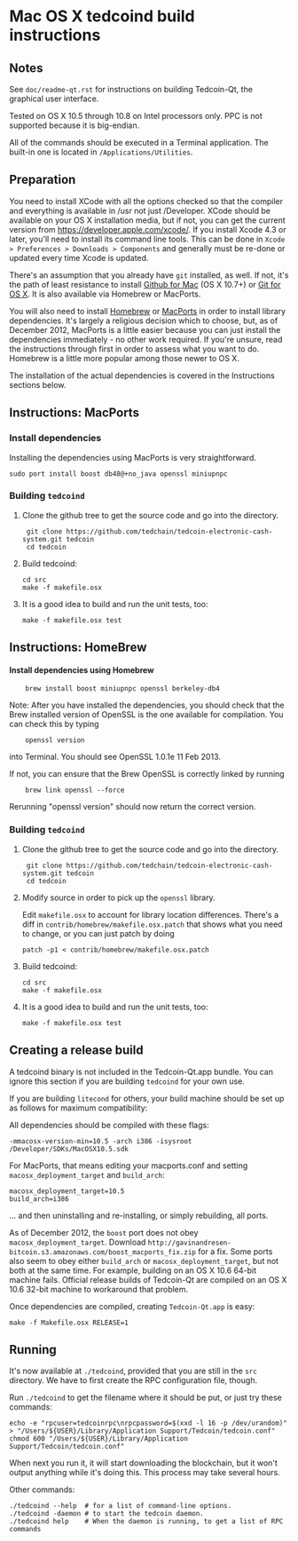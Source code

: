 Mac OS X tedcoind build instructions
====================================

Notes
-----

See `doc/readme-qt.rst` for instructions on building Tedcoin-Qt, the
graphical user interface.

Tested on OS X 10.5 through 10.8 on Intel processors only. PPC is not
supported because it is big-endian.

All of the commands should be executed in a Terminal application. The
built-in one is located in `/Applications/Utilities`.

Preparation
-----------

You need to install XCode with all the options checked so that the compiler
and everything is available in /usr not just /Developer. XCode should be
available on your OS X installation media, but if not, you can get the
current version from https://developer.apple.com/xcode/. If you install
Xcode 4.3 or later, you'll need to install its command line tools. This can
be done in `Xcode > Preferences > Downloads > Components` and generally must
be re-done or updated every time Xcode is updated.

There's an assumption that you already have `git` installed, as well. If
not, it's the path of least resistance to install [Github for Mac](https://mac.github.com/)
(OS X 10.7+) or
[Git for OS X](https://code.google.com/p/git-osx-installer/). It is also
available via Homebrew or MacPorts.

You will also need to install [Homebrew](http://mxcl.github.io/homebrew/)
or [MacPorts](https://www.macports.org/) in order to install library
dependencies. It's largely a religious decision which to choose, but, as of
December 2012, MacPorts is a little easier because you can just install the
dependencies immediately - no other work required. If you're unsure, read
the instructions through first in order to assess what you want to do.
Homebrew is a little more popular among those newer to OS X.

The installation of the actual dependencies is covered in the Instructions
sections below.

Instructions: MacPorts
----------------------

### Install dependencies

Installing the dependencies using MacPorts is very straightforward.

    sudo port install boost db48@+no_java openssl miniupnpc

### Building `tedcoind`

1. Clone the github tree to get the source code and go into the directory.

        git clone https://github.com/tedchain/tedcoin-electronic-cash-system.git tedcoin
        cd tedcoin

2.  Build tedcoind:

        cd src
        make -f makefile.osx

3.  It is a good idea to build and run the unit tests, too:

        make -f makefile.osx test

Instructions: HomeBrew
----------------------

#### Install dependencies using Homebrew

        brew install boost miniupnpc openssl berkeley-db4

Note: After you have installed the dependencies, you should check that the Brew installed version of OpenSSL is the one available for compilation. You can check this by typing

        openssl version

into Terminal. You should see OpenSSL 1.0.1e 11 Feb 2013.

If not, you can ensure that the Brew OpenSSL is correctly linked by running

        brew link openssl --force

Rerunning "openssl version" should now return the correct version.

### Building `tedcoind`

1. Clone the github tree to get the source code and go into the directory.

        git clone https://github.com/tedchain/tedcoin-electronic-cash-system.git tedcoin
        cd tedcoin

2.  Modify source in order to pick up the `openssl` library.

    Edit `makefile.osx` to account for library location differences. There's a
    diff in `contrib/homebrew/makefile.osx.patch` that shows what you need to
    change, or you can just patch by doing

        patch -p1 < contrib/homebrew/makefile.osx.patch

3.  Build tedcoind:

        cd src
        make -f makefile.osx

4.  It is a good idea to build and run the unit tests, too:

        make -f makefile.osx test

Creating a release build
------------------------

A tedcoind binary is not included in the Tedcoin-Qt.app bundle. You can ignore
this section if you are building `tedcoind` for your own use.

If you are building `litecond` for others, your build machine should be set up
as follows for maximum compatibility:

All dependencies should be compiled with these flags:

    -mmacosx-version-min=10.5 -arch i386 -isysroot /Developer/SDKs/MacOSX10.5.sdk

For MacPorts, that means editing your macports.conf and setting
`macosx_deployment_target` and `build_arch`:

    macosx_deployment_target=10.5
    build_arch=i386

... and then uninstalling and re-installing, or simply rebuilding, all ports.

As of December 2012, the `boost` port does not obey `macosx_deployment_target`.
Download `http://gavinandresen-bitcoin.s3.amazonaws.com/boost_macports_fix.zip`
for a fix. Some ports also seem to obey either `build_arch` or
`macosx_deployment_target`, but not both at the same time. For example, building
on an OS X 10.6 64-bit machine fails. Official release builds of Tedcoin-Qt are
compiled on an OS X 10.6 32-bit machine to workaround that problem.

Once dependencies are compiled, creating `Tedcoin-Qt.app` is easy:

    make -f Makefile.osx RELEASE=1

Running
-------

It's now available at `./tedcoind`, provided that you are still in the `src`
directory. We have to first create the RPC configuration file, though.

Run `./tedcoind` to get the filename where it should be put, or just try these
commands:

    echo -e "rpcuser=tedcoinrpc\nrpcpassword=$(xxd -l 16 -p /dev/urandom)" > "/Users/${USER}/Library/Application Support/Tedcoin/tedcoin.conf"
    chmod 600 "/Users/${USER}/Library/Application Support/Tedcoin/tedcoin.conf"

When next you run it, it will start downloading the blockchain, but it won't
output anything while it's doing this. This process may take several hours.

Other commands:

    ./tedcoind --help  # for a list of command-line options.
    ./tedcoind -daemon # to start the tedcoin daemon.
    ./tedcoind help    # When the daemon is running, to get a list of RPC commands

